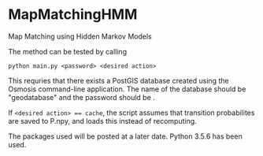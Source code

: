 # MapMatchingHMM

Map Matching using Hidden Markov Models

The method can be tested by calling 

```
python main.py <password> <desired action>
```

This requries that there exists a PostGIS database created using the Osmosis command-line application.
The name of the database should be "geodatabase" and the password should be <password>. 

If ``<desired action> == cache``, the script assumes that transition probabilites are saved to P.npy, 
and loads this instead of recomputing. 

The packages used will be posted at a later date. Python 3.5.6 has been used. 
